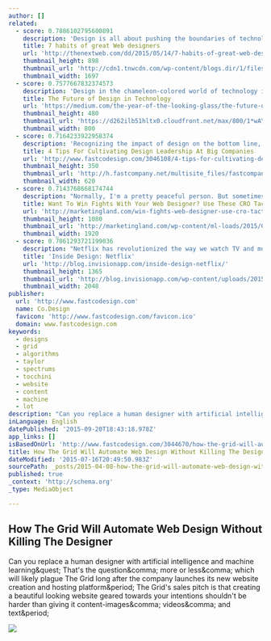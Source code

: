```yaml
---
author: []
related:
  - score: 0.7886102795600891
    description: 'Design is all about pushing the boundaries of technology and creativity to better solve problems. At its core, design is about people. When we talk about people, we mean team members as well as users.'
    title: 7 habits of great Web designers
    url: 'http://thenextweb.com/dd/2015/05/14/7-habits-of-great-web-designers/'
    thumbnail_height: 898
    thumbnail_url: 'http://cdn1.tnwcdn.com/wp-content/blogs.dir/1/files/2015/05/habits.jpg'
    thumbnail_width: 1697
  - score: 0.7577667832374573
    description: 'Design in the chameleon-colored world of technology is still young. The word interaction design only started getting thrown around in the 90s. When I started my first job, before the advent of the iPhone, I remember our team compiling a list of all the folks we could find who had ever designed an interactive application before.'
    title: The Future of Design in Technology
    url: 'https://medium.com/the-year-of-the-looking-glass/the-future-of-design-in-technology-fe1697e5826'
    thumbnail_height: 480
    thumbnail_url: 'https://d262ilb51hltx0.cloudfront.net/max/800/1*wAYrUB0iQOlhObIOMtBoEQ.jpeg'
    thumbnail_width: 800
  - score: 0.7164233922958374
    description: 'Recognizing the impact of design on the bottom line, big companies have gotten in the habit of simply swallowing up smaller design studios. Last year, for example, Capital One acquired the design firm Adaptive Path, previously an outside design consultancy.'
    title: 4 Tips For Cultivating Design Leadership At Big Companies
    url: 'http://www.fastcodesign.com/3046108/4-tips-for-cultivating-design-leadership-at-big-companies'
    thumbnail_height: 350
    thumbnail_url: 'http://h.fastcompany.net/multisite_files/fastcompany/imagecache/620x350/poster/2015/05/3046108-poster-p-1-4-tips-for-cultivating-design-leadership.jpg'
    thumbnail_width: 620
  - score: 0.7143768668174744
    description: "Normally, I'm a pretty peaceful person. But sometimes there are things worth fighting for. When conversion optimization faces off with other forces in the digital marketing world, sparks will fly. As conversion rate optimization pros (CROs), we need to understand that we are the spear tip of Web marketing."
    title: Want To Win Fights With Your Web Designer? Use These CRO Tactics
    url: 'http://marketingland.com/win-fights-web-designer-use-cro-tactics-127931'
    thumbnail_height: 1080
    thumbnail_url: 'http://marketingland.com/wp-content/ml-loads/2015/03/boxing-gloves-battle-fight-ss-1920.jpg'
    thumbnail_width: 1920
  - score: 0.7061293721199036
    description: "Netflix has revolutionized the way we watch TV and movies with their online subscription model. I sat down with Andy Law, a product designer on the company's mobile team, to discuss design inspiration, collaboration, and designing for your audience."
    title: 'Inside Design: Netflix'
    url: 'http://blog.invisionapp.com/inside-design-netflix/'
    thumbnail_height: 1365
    thumbnail_url: 'http://blog.invisionapp.com/wp-content/uploads/2015/05/IMG_9599-peterprato.jpg'
    thumbnail_width: 2048
publisher:
  url: 'http://www.fastcodesign.com'
  name: Co.Design
  favicon: 'http://www.fastcodesign.com/favicon.ico'
  domain: www.fastcodesign.com
keywords:
  - designs
  - grid
  - algorithms
  - taylor
  - spectrums
  - tocchini
  - website
  - content
  - machine
  - lot
description: "Can you replace a human designer with artificial intelligence and machine learning? That's the question, more or less, which will likely plague The Grid long after the company launches its new website creation and hosting platform. The Grid's sales pitch is that creating a beautiful looking website geared towards your intentions shouldn't be harder than giving it content-images, videos, and text."
inLanguage: English
datePublished: '2015-09-20T18:43:18.978Z'
app_links: []
isBasedOnUrl: 'http://www.fastcodesign.com/3044670/how-the-grid-will-automate-web-design-without-killing-the-designer'
title: How The Grid Will Automate Web Design Without Killing The Designer
dateModified: '2015-07-16T20:49:50.983Z'
sourcePath: _posts/2015-04-08-how-the-grid-will-automate-web-design-without-killing-the-de.md
published: true
_context: 'http://schema.org'
_type: MediaObject

---
```

<article style=""><h1>How The Grid Will Automate Web Design Without Killing The Designer</h1><p>Can you replace a human designer with artificial intelligence and machine learning&amp;quest; That's the question&amp;comma; more or less&amp;comma; which will likely plague The Grid long after the company launches its new website creation and hosting platform&amp;period; The Grid's sales pitch is that creating a beautiful looking website geared towards your intentions shouldn't be harder than giving it content-images&amp;comma; videos&amp;comma; and text&amp;period;</p><img src="http://g.fastcompany.net/multisite_files/fastcompany/imagecache/inline-large/inline/2015/04/3044670-inline-i-4-grid-shell.jpg" /></article>